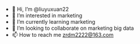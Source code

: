 - 👋 Hi, I’m @liuyuxuan22
- 👀 I’m interested in marketing
- 🌱 I’m currently learning marketing
- 💞️ I’m looking to collaborate on marketing big data
- 📫 How to reach me zrdm2222@163.com

<!---
liuyuxuan22/liuyuxuan22 is a ✨ special ✨ repository because its `README.md` (this file) appears on your GitHub profile.
You can click the Preview link to take a look at your changes.
--->
